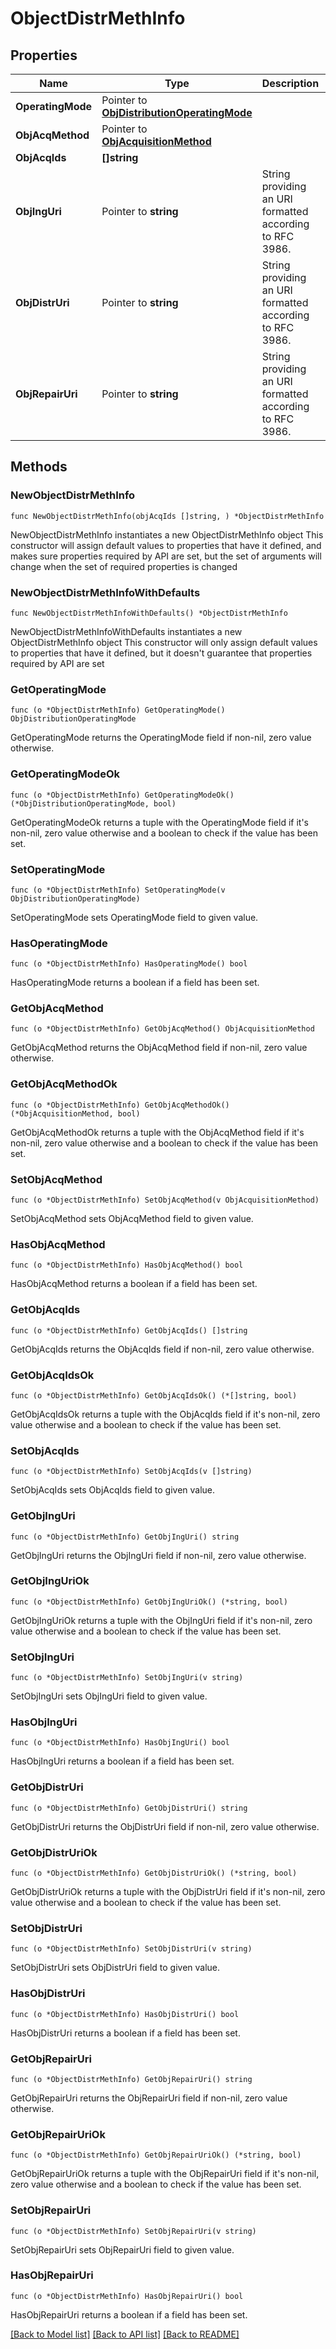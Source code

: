 # ObjectDistrMethInfo

## Properties

Name | Type | Description | Notes
------------ | ------------- | ------------- | -------------
**OperatingMode** | Pointer to [**ObjDistributionOperatingMode**](ObjDistributionOperatingMode.md) |  | [optional] 
**ObjAcqMethod** | Pointer to [**ObjAcquisitionMethod**](ObjAcquisitionMethod.md) |  | [optional] 
**ObjAcqIds** | **[]string** |  | 
**ObjIngUri** | Pointer to **string** | String providing an URI formatted according to RFC 3986. | [optional] 
**ObjDistrUri** | Pointer to **string** | String providing an URI formatted according to RFC 3986. | [optional] 
**ObjRepairUri** | Pointer to **string** | String providing an URI formatted according to RFC 3986. | [optional] 

## Methods

### NewObjectDistrMethInfo

`func NewObjectDistrMethInfo(objAcqIds []string, ) *ObjectDistrMethInfo`

NewObjectDistrMethInfo instantiates a new ObjectDistrMethInfo object
This constructor will assign default values to properties that have it defined,
and makes sure properties required by API are set, but the set of arguments
will change when the set of required properties is changed

### NewObjectDistrMethInfoWithDefaults

`func NewObjectDistrMethInfoWithDefaults() *ObjectDistrMethInfo`

NewObjectDistrMethInfoWithDefaults instantiates a new ObjectDistrMethInfo object
This constructor will only assign default values to properties that have it defined,
but it doesn't guarantee that properties required by API are set

### GetOperatingMode

`func (o *ObjectDistrMethInfo) GetOperatingMode() ObjDistributionOperatingMode`

GetOperatingMode returns the OperatingMode field if non-nil, zero value otherwise.

### GetOperatingModeOk

`func (o *ObjectDistrMethInfo) GetOperatingModeOk() (*ObjDistributionOperatingMode, bool)`

GetOperatingModeOk returns a tuple with the OperatingMode field if it's non-nil, zero value otherwise
and a boolean to check if the value has been set.

### SetOperatingMode

`func (o *ObjectDistrMethInfo) SetOperatingMode(v ObjDistributionOperatingMode)`

SetOperatingMode sets OperatingMode field to given value.

### HasOperatingMode

`func (o *ObjectDistrMethInfo) HasOperatingMode() bool`

HasOperatingMode returns a boolean if a field has been set.

### GetObjAcqMethod

`func (o *ObjectDistrMethInfo) GetObjAcqMethod() ObjAcquisitionMethod`

GetObjAcqMethod returns the ObjAcqMethod field if non-nil, zero value otherwise.

### GetObjAcqMethodOk

`func (o *ObjectDistrMethInfo) GetObjAcqMethodOk() (*ObjAcquisitionMethod, bool)`

GetObjAcqMethodOk returns a tuple with the ObjAcqMethod field if it's non-nil, zero value otherwise
and a boolean to check if the value has been set.

### SetObjAcqMethod

`func (o *ObjectDistrMethInfo) SetObjAcqMethod(v ObjAcquisitionMethod)`

SetObjAcqMethod sets ObjAcqMethod field to given value.

### HasObjAcqMethod

`func (o *ObjectDistrMethInfo) HasObjAcqMethod() bool`

HasObjAcqMethod returns a boolean if a field has been set.

### GetObjAcqIds

`func (o *ObjectDistrMethInfo) GetObjAcqIds() []string`

GetObjAcqIds returns the ObjAcqIds field if non-nil, zero value otherwise.

### GetObjAcqIdsOk

`func (o *ObjectDistrMethInfo) GetObjAcqIdsOk() (*[]string, bool)`

GetObjAcqIdsOk returns a tuple with the ObjAcqIds field if it's non-nil, zero value otherwise
and a boolean to check if the value has been set.

### SetObjAcqIds

`func (o *ObjectDistrMethInfo) SetObjAcqIds(v []string)`

SetObjAcqIds sets ObjAcqIds field to given value.


### GetObjIngUri

`func (o *ObjectDistrMethInfo) GetObjIngUri() string`

GetObjIngUri returns the ObjIngUri field if non-nil, zero value otherwise.

### GetObjIngUriOk

`func (o *ObjectDistrMethInfo) GetObjIngUriOk() (*string, bool)`

GetObjIngUriOk returns a tuple with the ObjIngUri field if it's non-nil, zero value otherwise
and a boolean to check if the value has been set.

### SetObjIngUri

`func (o *ObjectDistrMethInfo) SetObjIngUri(v string)`

SetObjIngUri sets ObjIngUri field to given value.

### HasObjIngUri

`func (o *ObjectDistrMethInfo) HasObjIngUri() bool`

HasObjIngUri returns a boolean if a field has been set.

### GetObjDistrUri

`func (o *ObjectDistrMethInfo) GetObjDistrUri() string`

GetObjDistrUri returns the ObjDistrUri field if non-nil, zero value otherwise.

### GetObjDistrUriOk

`func (o *ObjectDistrMethInfo) GetObjDistrUriOk() (*string, bool)`

GetObjDistrUriOk returns a tuple with the ObjDistrUri field if it's non-nil, zero value otherwise
and a boolean to check if the value has been set.

### SetObjDistrUri

`func (o *ObjectDistrMethInfo) SetObjDistrUri(v string)`

SetObjDistrUri sets ObjDistrUri field to given value.

### HasObjDistrUri

`func (o *ObjectDistrMethInfo) HasObjDistrUri() bool`

HasObjDistrUri returns a boolean if a field has been set.

### GetObjRepairUri

`func (o *ObjectDistrMethInfo) GetObjRepairUri() string`

GetObjRepairUri returns the ObjRepairUri field if non-nil, zero value otherwise.

### GetObjRepairUriOk

`func (o *ObjectDistrMethInfo) GetObjRepairUriOk() (*string, bool)`

GetObjRepairUriOk returns a tuple with the ObjRepairUri field if it's non-nil, zero value otherwise
and a boolean to check if the value has been set.

### SetObjRepairUri

`func (o *ObjectDistrMethInfo) SetObjRepairUri(v string)`

SetObjRepairUri sets ObjRepairUri field to given value.

### HasObjRepairUri

`func (o *ObjectDistrMethInfo) HasObjRepairUri() bool`

HasObjRepairUri returns a boolean if a field has been set.


[[Back to Model list]](../README.md#documentation-for-models) [[Back to API list]](../README.md#documentation-for-api-endpoints) [[Back to README]](../README.md)


